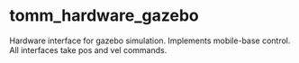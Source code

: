 # tomm_hardware_gazebo

Hardware interface for gazebo simulation. 
Implements mobile-base control. All interfaces take pos and vel commands.